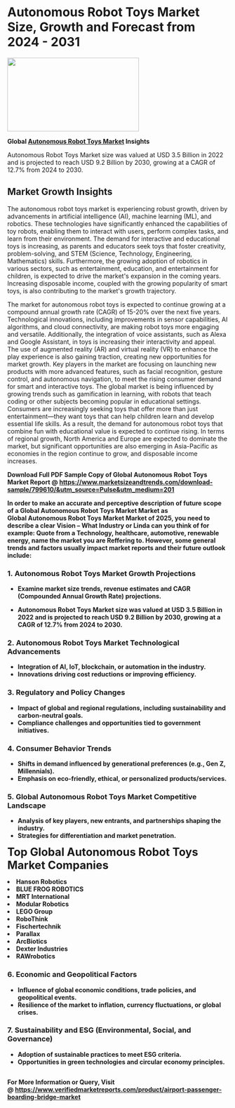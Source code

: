 <H1>Autonomous Robot Toys Market Size, Growth and Forecast from 2024 - 2031</H1><img class="aligncenter size-medium wp-image-584254" src="https://thirdeyenews.in/wp-content/uploads/2024/09/Global-Market-Research-300x168.jpeg" alt="" width="300" height="168" /><p><strong>Global&nbsp;<a href="https://www.marketsizeandtrends.com/download-sample/799610/&amp;utm_source=Pulse&amp;utm_medium=201">Autonomous Robot Toys Market</a> Insights</strong></p><p>Autonomous Robot Toys Market size was valued at USD 3.5 Billion in 2022 and is projected to reach USD 9.2 Billion by 2030, growing at a CAGR of 12.7% from 2024 to 2030.</p><p><h2>Market Growth Insights</h2> <p>The autonomous robot toys market is experiencing robust growth, driven by advancements in artificial intelligence (AI), machine learning (ML), and robotics. These technologies have significantly enhanced the capabilities of toy robots, enabling them to interact with users, perform complex tasks, and learn from their environment. The demand for interactive and educational toys is increasing, as parents and educators seek toys that foster creativity, problem-solving, and STEM (Science, Technology, Engineering, Mathematics) skills. Furthermore, the growing adoption of robotics in various sectors, such as entertainment, education, and entertainment for children, is expected to drive the market's expansion in the coming years. Increasing disposable income, coupled with the growing popularity of smart toys, is also contributing to the market's growth trajectory.</p> <p><strong></strong></p> <p>The market for autonomous robot toys is expected to continue growing at a compound annual growth rate (CAGR) of 15-20% over the next five years. Technological innovations, including improvements in sensor capabilities, AI algorithms, and cloud connectivity, are making robot toys more engaging and versatile. Additionally, the integration of voice assistants, such as Alexa and Google Assistant, in toys is increasing their interactivity and appeal. The use of augmented reality (AR) and virtual reality (VR) to enhance the play experience is also gaining traction, creating new opportunities for market growth. Key players in the market are focusing on launching new products with more advanced features, such as facial recognition, gesture control, and autonomous navigation, to meet the rising consumer demand for smart and interactive toys. The global market is being influenced by growing trends such as gamification in learning, with robots that teach coding or other subjects becoming popular in educational settings. Consumers are increasingly seeking toys that offer more than just entertainment—they want toys that can help children learn and develop essential life skills. As a result, the demand for autonomous robot toys that combine fun with educational value is expected to continue rising. In terms of regional growth, North America and Europe are expected to dominate the market, but significant opportunities are also emerging in Asia-Pacific as economies in the region continue to grow, and disposable income increases. <p><strong></p><p><span class=""><strong>Download Full PDF Sample Copy of Global Autonomous Robot Toys Market Report</strong> @ <a href="https://www.marketsizeandtrends.com/download-sample/799610/&amp;utm_source=Pulse&amp;utm_medium=201" target="_blank">https://www.marketsizeandtrends.com/download-sample/799610/&amp;utm_source=Pulse&amp;utm_medium=201</a></span></p><p>In order to make an accurate and perceptive description of future scope of a Global&nbsp;Autonomous Robot Toys Market Market as Global&nbsp;Autonomous Robot Toys Market Market of 2025, you need to describe a clear Vision &ndash; What Industry or Linda can you think of for example: Quote from a Technology, healthcare, automotive, renewable energy, name the market you are Reffering to. However, some general trends and factors usually impact market reports and their future outlook include:</p><h3>1.&nbsp;<strong>Autonomous Robot Toys Market Growth Projections</strong></h3><ul><li>Examine market size trends, revenue estimates and CAGR (Compounded Annual Growth Rate) projections.</li><li><p>Autonomous Robot Toys Market size was valued at USD 3.5 Billion in 2022 and is projected to reach USD 9.2 Billion by 2030, growing at a CAGR of 12.7% from 2024 to 2030.</p></li></ul><h3>2.&nbsp;<strong>Autonomous Robot Toys Market Technological Advancements</strong></h3><ul><li>Integration of AI, IoT, blockchain, or automation in the industry.</li><li>Innovations driving cost reductions or improving efficiency.</li></ul><h3>3.&nbsp;<strong>Regulatory and Policy Changes</strong></h3><ul><li>Impact of global and regional regulations, including sustainability and carbon-neutral goals.</li><li>Compliance challenges and opportunities tied to government initiatives.</li></ul><h3>4.&nbsp;<strong>Consumer Behavior Trends</strong></h3><ul><li>Shifts in demand influenced by generational preferences (e.g., Gen Z, Millennials).</li><li>Emphasis on eco-friendly, ethical, or personalized products/services.</li></ul><h3>5.&nbsp;<strong>Global Autonomous Robot Toys Market Competitive Landscape</strong></h3><ul><li>Analysis of key players, new entrants, and partnerships shaping the industry.</li><li>Strategies for differentiation and market penetration.</li></ul><p data-pm-slice="1 1 []"><span style="color: inherit; font-family: inherit; font-size: 25px;">Top Global Autonomous Robot Toys Market Companies</span></p><div class="" data-test-id=""><p><li>Hanson Robotics</li><li> BLUE FROG ROBOTICS</li><li> MRT International</li><li> Modular Robotics</li><li> LEGO Group</li><li> RoboThink</li><li> Fischertechnik</li><li> Parallax</li><li> ArcBiotics</li><li> Dexter Industries</li><li> RAWrobotics</li></p></div><h3>6.&nbsp;<strong>Economic and Geopolitical Factors</strong></h3><ul><li>Influence of global economic conditions, trade policies, and geopolitical events.</li><li>Resilience of the market to inflation, currency fluctuations, or global crises.</li></ul><h3>7.&nbsp;<strong>Sustainability and ESG (Environmental, Social, and Governance)</strong></h3><ul><li>Adoption of sustainable practices to meet ESG criteria.</li><li>Opportunities in green technologies and circular economy principles.</li></ul><h2><strong style="font-size: 14px;">For More Information or Query, Visit @&nbsp;</strong><a style="background-color: #ffffff; font-size: 14px;" href="https://www.marketsizeandtrends.com/report/autonomous-robot-toys-market/" target="_blank">https://www.verifiedmarketreports.com/product/airport-passenger-boarding-bridge-market</a></h2>
